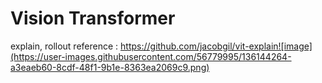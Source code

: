 # Vision Transformer
 
explain, rollout reference : https://github.com/jacobgil/vit-explain![image](https://user-images.githubusercontent.com/56779995/136144264-a3eaeb60-8cdf-48f1-9b1e-8363ea2069c9.png)
